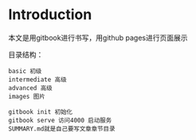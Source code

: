 # Introduction
本文是用gitbook进行书写，用github pages进行页面展示

目录结构：

```
basic 初级
intermediate 高级
advanced 高级
images 图片
```
```
gitbook init 初始化
gitbook serve 访问4000 启动服务
SUMMARY.md就是自己要写文章章节目录
```